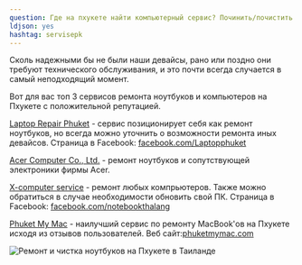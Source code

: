 ```yaml
---
question: Где на пхукете найти компьютерный сервис? Починить/почистить ноутбук
ldjson: yes
hashtag: servisepk
---
```


Сколь надежными бы не были наши девайсы, рано или поздно они требуют технического обслуживания, и это почти всегда случается в самый неподходящий момент.

Вот для вас топ 3 сервисов ремонта ноутбуков и компьютеров на Пхукете с положительной репутацией.

[Laptop Repair Phuket](https://g.page/Laptopphuket?share) - сервис позиционирует себя как ремонт ноутбуков, но всегда можно уточнить о возможности ремонта иных девайсов. Страница в Facebook: [facebook.com/Laptopphuket](facebook.com/Laptopphuket)

[Acer Computer Co., Ltd.](https://goo.gl/maps/sKBGt413knmnDou1A) - ремонт ноутбуков и сопутствующей электроники фирмы Acer. 

[X-computer service](https://g.page/fixnotebook?share) - ремонт любых компрьютеров. Также можно обратиться в случае необходимости обновить свой ПК. Страница в Facebook: [facebook.com/notebookthalang](https://www.facebook.com/notebookthalang/)

[Phuket My Mac](https://g.page/phuketmymac?share) - наилучший сервис по ремонту MacBook'ов на Пхукете исходя из отзывов пользователей. Веб сайт:[phuketmymac.com](http://www.phuketmymac.com/)

![Ремонт и чистка ноутбуков на Пхукете в Таиланде](https://phuketfaq.ru/assets/images/mac&acer.jpeg)
